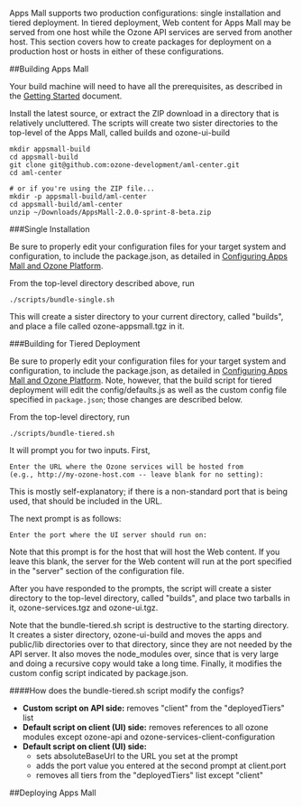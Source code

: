 Apps Mall supports two production configurations: single installation and tiered deployment.  In tiered deployment, Web content for Apps Mall may be served from one host while the Ozone API services are served from another host.  This section covers how to create packages for deployment on a production host or hosts in either of these configurations.

##Building Apps Mall

Your build machine will need to have all the prerequisites, as described in the [Getting Started](getting-started.md) document.

Install the latest source, or extract the ZIP download in a directory that is relatively uncluttered.  The scripts will create two sister directories to the top-level of the Apps Mall, called builds and ozone-ui-build

```
mkdir appsmall-build
cd appsmall-build
git clone git@github.com:ozone-development/aml-center.git
cd aml-center

# or if you're using the ZIP file...
mkdir -p appsmall-build/aml-center
cd appsmall-build/aml-center
unzip ~/Downloads/AppsMall-2.0.0-sprint-8-beta.zip
```

###Single Installation

Be sure to properly edit your configuration files for your target system and configuration, to include the package.json, as detailed in [Configuring Apps Mall and Ozone Platform](configuration.md).

From the top-level directory described above, run

```
./scripts/bundle-single.sh
```

This will create a sister directory to your current directory, called "builds", and place a file called ozone-appsmall.tgz in it.

###Building for Tiered Deployment

Be sure to properly edit your configuration files for your target system and configuration, to include the package.json, as detailed in [Configuring Apps Mall and Ozone Platform](configuration.md).
Note, however, that the build script for tiered deployment will edit the config/defaults.js as well as the custom config file specified in ```package.json```; those changes are described below.

From the top-level directory, run
```
./scripts/bundle-tiered.sh
```

It will prompt you for two inputs.  First,

```
Enter the URL where the Ozone services will be hosted from
(e.g., http://my-ozone-host.com -- leave blank for no setting):
```

This is mostly self-explanatory; if there is a non-standard port that is being used, that should be included in the URL.

The next prompt is as follows:
```
Enter the port where the UI server should run on:
```
Note that this prompt is for the host that will host the Web content.  If you leave this blank, the server for the Web content will run at the port specified in the "server" section of the configuration file.

After you have responded to the prompts, the script will create a sister directory to the top-level directory, called "builds", and place two tarballs in it, ozone-services.tgz and ozone-ui.tgz.

Note that the bundle-tiered.sh script is destructive to the starting directory.  It creates a sister directory, ozone-ui-build and moves the apps and public/lib directories over to that directory, since they are not needed by the API server.
It also moves the node_modules over, since that is very large and doing a recursive copy would take a long time.  Finally, it modifies the custom config script indicated by package.json.

####How does the bundle-tiered.sh script modify the configs?
* **Custom script on API side:** removes "client" from the "deployedTiers" list
* **Default script on client (UI) side:** removes references to all ozone modules except ozone-api and ozone-services-client-configuration
* **Default script on client (UI) side:** 
  * sets absoluteBaseUrl to the URL you set at the prompt
  * adds the port value you entered at the second prompt at client.port
  * removes all tiers from the "deployedTiers" list except "client"

##Deploying Apps Mall

